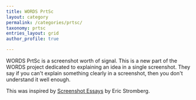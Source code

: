 ```yaml
---
title: WORDS PrtSc
layout: category
permalink: /categories/prtsc/
taxonomy: prtsc
entries_layout: grid
author_profile: true

---
```


WORDS PrtSc is a screenshot worth of signal. This is a new part of the WORDS project dedicated to explaining an idea in a single screenshot. They say if you can't explain something clearly in a screenshot, then you don't understand it well enough. 

This was inspired by [Screenshot Essays](https://twitter.com/ericstromberg/status/1283909856735395843) by Eric Stromberg.